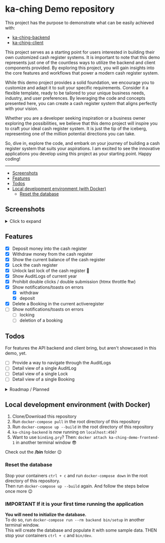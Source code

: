 # ka-ching Demo repository<!-- omit in toc -->

This project has the purpose to demonstrate what can be easily achieved with:

- [ka-ching-backend](https://github.com/simonneutert/ka-ching-backend)
- [ka-ching-client](https://github.com/simonneutert/ka-ching-client)

This project serves as a starting point for users interested in building their own customized cash register systems. It is important to note that this demo represents just one of the countless ways to utilize the backend and client components provided. By exploring this project, you will gain insights into the core features and workflows that power a modern cash register system.

While this demo project provides a solid foundation, we encourage you to customize and adapt it to suit your specific requirements. Consider it a flexible template, ready to be tailored to your unique business needs, industry, and user preferences. By leveraging the code and concepts presented here, you can create a cash register system that aligns perfectly with your vision.

Whether you are a developer seeking inspiration or a business owner exploring the possibilities, we believe that this demo project will inspire you to craft your ideal cash register system. It is just the tip of the iceberg, representing one of the million potential directions you can take.

So, dive in, explore the code, and embark on your journey of building a cash register system that suits your aspirations. I am excited to see the innovative applications you develop using this project as your starting point. Happy coding!

---

- [Screenshots](#screenshots)
- [Features](#features)
- [Todos](#todos)
- [Local development environment (with Docker)](#local-development-environment-with-docker)
  - [Reset the database](#reset-the-database)

## Screenshots

<details>
  <summary>Click to expand</summary>

![Screenshot of the demo application - landing page](./public/screenshots/1.png)

> ☝️ The landing page of the demo application.

---

![Screenshot of the demo application - select or create a tenant](./public/screenshots/2.png)

> ☝️ The `/tenants` page of the demo application, where you can select or create a tenant.

---

![Screenshot of the demo application - tenant created notification](./public/screenshots/3.png)

> ☝️ A tenant has been created and the user is notified about it.

---

![Screenshot of the demo application - action page after login for deposit, withdraw and lockings](./public/screenshots/4.png)

> ☝️ The `/bookings` page of the demo application, where you can deposit, withdraw and lock the cash register. Below you will see the current active bookings, be it a deposit or a withdrawal.

---

![Screenshot of the demo application - action page with deposit selected](./public/screenshots/5.png)

> ☝️ The `/bookings` page of the demo application with the deposit form selected.

---

![Screenshot of the demo application - action page with deposit selected](./public/screenshots/6.png)

> ☝️ You can see the saldo has changed after the deposit has been submitted.

---

![Screenshot of the demo application - action page with deposit selected](./public/screenshots/7.png)

> ☝️ Here an attempt to withdraw more money than is available in the cash register is about to be made.

---

![Screenshot of the demo application - action page with deposit selected](./public/screenshots/8.png)

> ☝️ Notifying the user that the withdrawal is not possible. Below you can see the current active bookings, be it a deposit or a withdrawal. Current unlocked bookings can be deleted.

</details>

## Features

- [x] Deposit money into the cash register
- [x] Withdraw money from the cash register
- [x] Show the current balance of the cash register
- [x] Lock the cash register
- [x] Unlock last lock of the cash register 🎉
- [x] Show AuditLogs of current year
- [x] Prohibit double clicks / double submission (htmx throttle ftw)
- [x] Show notifications/toasts on errors
  - [x] withdraw
  - [x] deposit
- [x] Delete a Booking in the current activeregister
- [ ] Show notifications/toasts on errors
  - [ ] locking
  - [ ] deletion of a booking

## Todos

For features the API backend and client bring, but aren't showcased in this demo, yet.

- [ ] Provide a way to navigate through the AuditLogs
- [ ] Detail view of a single AuditLog
- [ ] Detail view of a single Lock
- [ ] Detail view of a single Booking

<details>
  <summary>Roadmap / Planned</summary>

### Not yet coded features in demo, but the backend/client provides them (planned)<!-- omit in toc -->

- [ ] pagination through Lockings
- [ ] Show AuditLogs of a year of choice
- [ ] multi-tenant support
  - [ ] change the tenant
  - [ ] create a new tenant
  - [ ] reset a tenant
- [ ] multi-currency support
- [ ] Reset everything every 30min

### Bonus (I may or may not code it for this demo)<!-- omit in toc -->

- [ ] csv export of Lockings
- [ ] csv export of AuditLogs

</details>

## Local development environment (with Docker)

1. Clone/Download this repository
2. Run `docker-compose pull` in the root directory of this repository
3. Run `docker-compose up --build` in the root directory of this repository
4. `ka-ching-backend` is now running on `localhost:4567`
5. Want to use `binding.pry`? Then: `docker attach ka-ching-demo-frontend-1` in another terminal window 😎

Check out the **/bin** folder 😉

### Reset the database

Stop your containers `ctrl + c` and run `docker-compose down` in the root directory of this repository.  
Then run `docker-compose up --build` again. And follow the steps below once more 😉

### IMPORTANT If it is your first time running the application<!-- omit in toc -->

**You will need to initialize the database.**  
To do so, run `docker-compose run --rm backend bin/setup` in another terminal window.  
This will create the database and populate it with some sample data.
THEN stop your containers `ctrl + c` and `bin/dev`.
